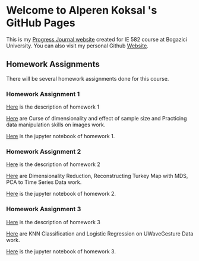 # Welcome to Alperen Koksal 's GitHub Pages

This is my [Progress Journal website](https://bu-ie-582.github.io/fall21-alperenkoksal/) created for IE 582 course at Bogazici University. You can also visit my personal Github [Website](https://alperenkoksal.github.io/). 

## Homework Assignments

There will be several homework assignments done for this course.

### Homework Assignment 1

[Here](files/IE582_Fall21_Homework1.pdf) is the description of homework 1

[Here](files/homework1.html)  are Curse of dimensionality and effect of sample size and Practicing data manipulation skills on images work.

[Here](files/homework1.ipynb) is the jupyter notebook of homework 1.


### Homework Assignment 2

[Here](files/IE582_Fall21_Homework2.pdf) is the description of homework 2

[Here](files/homework2.html)  are Dimensionality Reduction, Reconstructing Turkey Map with MDS, PCA to Time Series Data work.

[Here](files/homework2.ipynb) is the jupyter notebook of homework 2.

### Homework Assignment 3

[Here](files/IE582_Fall21_Homework3.pdf) is the description of homework 3

[Here](files/homework3.html)  are KNN Classification and Logistic Regression on UWaveGesture Data work.

[Here](files/homework3.ipynb) is the jupyter notebook of homework 3.
